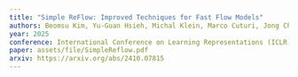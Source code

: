 ```yaml
---
title: "Simple ReFlow: Improved Techniques for Fast Flow Models"
authors: Beomsu Kim, Yu-Guan Hsieh, Michal Klein, Marco Cuturi, Jong Chul Ye, Bahjat Kawar, James Thornton
year: 2025
conference: International Conference on Learning Representations (ICLR)
paper: assets/file/SimpleReflow.pdf
arxiv: https://arxiv.org/abs/2410.07815
---
```

